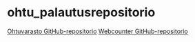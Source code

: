 # ohtu_palautusrepositorio

<a href="https://github.com/KetuKuu/ohtuvarasto">Ohtuvarasto GitHub-repositorio</a>
<a href="https://github.com/KetuKuu/Webcounter">Webcounter GitHub-repositorio</a>

